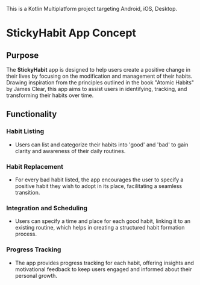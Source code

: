 This is a Kotlin Multiplatform project targeting Android, iOS, Desktop.


# StickyHabit App Concept

## Purpose
The **StickyHabit** app is designed to help users create a positive change in their lives by focusing on the modification and management of their habits. Drawing inspiration from the principles outlined in the book "Atomic Habits" by James Clear, this app aims to assist users in identifying, tracking, and transforming their habits over time.

## Functionality

### Habit Listing
- Users can list and categorize their habits into 'good' and 'bad' to gain clarity and awareness of their daily routines.

### Habit Replacement
- For every bad habit listed, the app encourages the user to specify a positive habit they wish to adopt in its place, facilitating a seamless transition.

### Integration and Scheduling
- Users can specify a time and place for each good habit, linking it to an existing routine, which helps in creating a structured habit formation process.

### Progress Tracking
- The app provides progress tracking for each habit, offering insights and motivational feedback to keep users engaged and informed about their personal growth.
